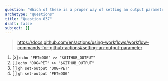 ```yaml
---
question: "Which of these is a proper way of setting an output parameter `PET` with a value of `DOG` in a `step`."
archetype: "questions"
title: "Question 037"
draft: false
subject: []
---
```



> https://docs.github.com/en/actions/using-workflows/workflow-commands-for-github-actions#setting-an-output-parameter
1. [x] `echo "PET=DOG" >> "$GITHUB_OUTPUT"`
1. [ ] `echo "DOG=PET" >> "$GITHUB_OUTPUT"`
1. [ ] `gh set-output "DOG=PET"`
1. [ ] `gh set-output "PET=DOG"`
